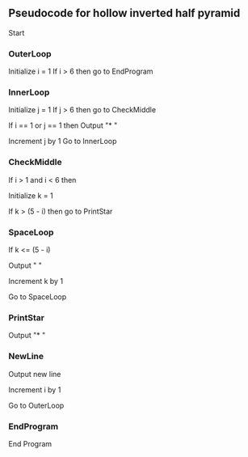 ## Pseudocode for hollow inverted half pyramid

Start

### OuterLoop
Initialize i = 1
If i > 6 then go to EndProgram

### InnerLoop
Initialize j = 1
If j > 6 then go to CheckMiddle

If i == 1 or j == 1 then
    Output "* "

Increment j by 1
Go to InnerLoop

### CheckMiddle
If i > 1 and i < 6 then

Initialize k = 1

If k > (5 - i) then go to PrintStar

### SpaceLoop
If k <= (5 - i)

Output "  "

Increment k by 1

Go to SpaceLoop

### PrintStar
Output "* "

### NewLine

Output new line

Increment i by 1

Go to OuterLoop

### EndProgram
End Program
